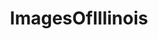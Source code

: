 ---
title: ImagesOfIllinois
crosslinks:
- CHIBears
- pics
- CHICubs
- whatsthisbug
- chicagobulls
- imagesofnetwork
- tattoos
- funkopop
- hawks
- whatsthisplant
- chicago
- itookapicture
- OldSchoolCool
- CityPorn
- EarthPorn
- whitesox
- funny
- mildlyinteresting
- Sneakers
- food
---